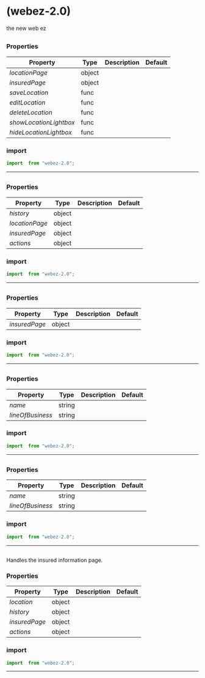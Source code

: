 #  (webez-2.0)

the new web ez


## 



### Properties

| Property | Type | Description | Default |
| -------- | ---- | ----------- | ------- |
| *locationPage* | object |  | 
| *insuredPage* | object |  | 
| *saveLocation* | func |  | 
| *editLocation* | func |  | 
| *deleteLocation* | func |  | 
| *showLocationLightbox* | func |  | 
| *hideLocationLightbox* | func |  | 

### import

```jsx
import  from "webez-2.0";
```

<hr/>

## 



### Properties

| Property | Type | Description | Default |
| -------- | ---- | ----------- | ------- |
| *history* | object |  | 
| *locationPage* | object |  | 
| *insuredPage* | object |  | 
| *actions* | object |  | 

### import

```jsx
import  from "webez-2.0";
```

<hr/>

## 



### Properties

| Property | Type | Description | Default |
| -------- | ---- | ----------- | ------- |
| *insuredPage* | object |  | 

### import

```jsx
import  from "webez-2.0";
```

<hr/>

## 



### Properties

| Property | Type | Description | Default |
| -------- | ---- | ----------- | ------- |
| *name* | string |  | 
| *lineOfBusiness* | string |  | 

### import

```jsx
import  from "webez-2.0";
```

<hr/>

## 



### Properties

| Property | Type | Description | Default |
| -------- | ---- | ----------- | ------- |
| *name* | string |  | 
| *lineOfBusiness* | string |  | 

### import

```jsx
import  from "webez-2.0";
```

<hr/>

## 

Handles the insured information page.

### Properties

| Property | Type | Description | Default |
| -------- | ---- | ----------- | ------- |
| *location* | object |  | 
| *history* | object |  | 
| *insuredPage* | object |  | 
| *actions* | object |  | 

### import

```jsx
import  from "webez-2.0";
```

<hr/>
